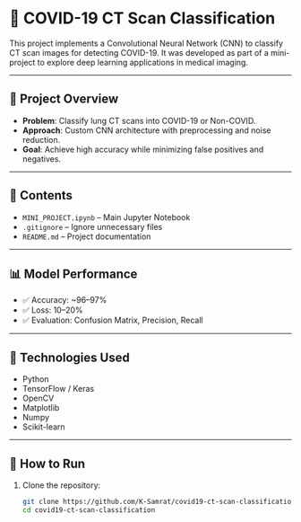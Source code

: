 # 🦠 COVID-19 CT Scan Classification

This project implements a Convolutional Neural Network (CNN) to classify CT scan images for detecting COVID-19. It was developed as part of a mini-project to explore deep learning applications in medical imaging.

---

## 📌 Project Overview

- **Problem**: Classify lung CT scans into COVID-19 or Non-COVID.
- **Approach**: Custom CNN architecture with preprocessing and noise reduction.
- **Goal**: Achieve high accuracy while minimizing false positives and negatives.

---

## 📂 Contents

- `MINI_PROJECT.ipynb` – Main Jupyter Notebook
- `.gitignore` – Ignore unnecessary files
- `README.md` – Project documentation

---

## 📊 Model Performance

- ✅ Accuracy: ~96–97%
- ✅ Loss: 10–20%
- ✅ Evaluation: Confusion Matrix, Precision, Recall

---

## 🧠 Technologies Used

- Python
- TensorFlow / Keras
- OpenCV
- Matplotlib
- Numpy
- Scikit-learn

---

## 🚀 How to Run

1. Clone the repository:
   ```bash
   git clone https://github.com/K-Samrat/covid19-ct-scan-classification.git
   cd covid19-ct-scan-classification

